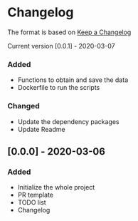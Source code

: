# Changelog

The format is based on [Keep a Changelog](https://keepachangelog.com/en/1.0.0/)

Current version [0.0.1] - 2020-03-07

### Added

 - Functions to obtain and save the data
 - Dockerfile to run the scripts 

 ### Changed

  - Update the dependency packages
  - Update Readme

## [0.0.0] - 2020-03-06

### Added

- Initialize the whole project
- PR template
- TODO list
- Changelog